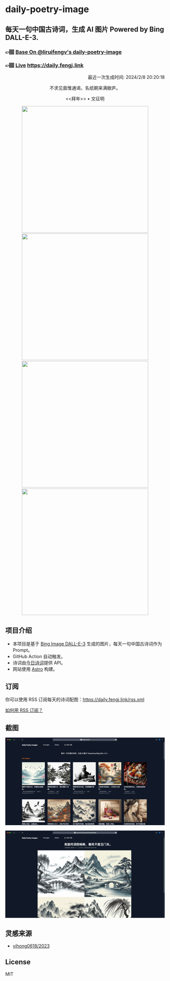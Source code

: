 
# daily-poetry-image

## 每天一句中国古诗词，生成 AI 图片 Powered by Bing DALL-E-3.

### 👉🏽 [Base On @liruifengv's daily-poetry-image](https://github.com/liruifengv/daily-poetry-image)

### 👉🏽 [Live](https://daily.fengj.link) https://daily.fengj.link

<p align="right">
  最近一次生成时间: 2024/2/8 20:20:18
</p>
<p align="center">
不求见面惟通谒，名纸朝来满敝庐。
</p>
<p align="center">
<<拜年>> • 文征明
</p>
<p align="center">
<img src="https://tse3.mm.bing.net/th/id/OIG2.jvuOEdRVlpHQrO8kmDmk" height="400" width="400" />
<img src="https://tse2.mm.bing.net/th/id/OIG2.mWz6nAhPErZOIrYQKfSR" height="400" width="400" />
<img src="https://tse4.mm.bing.net/th/id/OIG2.kzgUGADoRapTAMzhX4y." height="400" width="400" />
<img src="https://tse2.mm.bing.net/th/id/OIG2.3sXXLaVnN8Jh_6taphR3" height="400" width="400" />
</p>

## 项目介绍

-   本项目是基于 [Bing Image DALL-E-3](https://www.bing.com/images/create) 生成的图片，每天一句中国古诗词作为 Prompt。
-   GitHub Action 自动触发。
-   诗词由[今日诗词](https://www.jinrishici.com/)提供 API。
-   网站使用 [Astro](https://astro.build) 构建。

## 订阅

你可以使用 RSS 订阅每天的诗词配图：https://daily.fengj.link/rss.xml

[如何用 RSS 订阅？](https://zhuanlan.zhihu.com/p/55026716)

## 截图

![图片列表](./screenshots/Snipaste_2023-12-28_21-00-26.png)

![图片详情](./screenshots/Snipaste_2023-12-28_21-00-53.png)

## 灵感来源

-   [yihong0618/2023](https://github.com/yihong0618/2023)

## License

MIT
